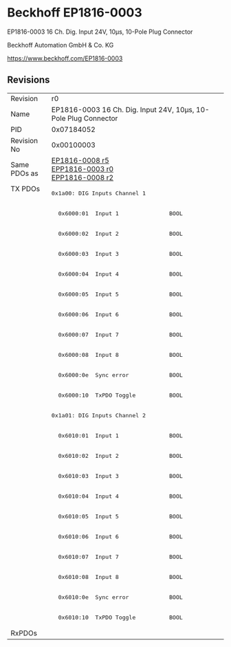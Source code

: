 # Beckhoff EP1816-0003

EP1816-0003 16 Ch. Dig. Input 24V, 10µs, 10-Pole Plug Connector

Beckhoff Automation GmbH & Co. KG

https://www.beckhoff.com/EP1816-0003

## Revisions
<table>
<tr>
<td>Revision</td>
<td>r0</td>
</tr>
<tr>
<td>Name</td>
<td>EP1816-0003 16 Ch. Dig. Input 24V, 10µs, 10-Pole Plug Connector</td>
</tr>
<tr>
<td>PID</td>
<td>0x07184052</td>
</tr>
<tr>
<td>Revision No</td>
<td>0x00100003</td>
</tr>
<tr>
<td>Same PDOs as</td>
<td><a href="EP1816-0008.md">EP1816-0008 r5</a><br/><a href="EPP1816-0003.md">EPP1816-0003 r0</a><br/><a href="EPP1816-0008.md">EPP1816-0008 r2</a></td>
</tr>
<tr>
<td rowspan=22 valign=top>TX PDOs</td>
<td><pre>0x1a00: DIG Inputs Channel 1</pre></td>
<td></td>
</tr>
<tr>
<td><pre>  0x6000:01  Input 1               BOOL</pre></td>
</tr>
<tr>
<td><pre>  0x6000:02  Input 2               BOOL</pre></td>
</tr>
<tr>
<td><pre>  0x6000:03  Input 3               BOOL</pre></td>
</tr>
<tr>
<td><pre>  0x6000:04  Input 4               BOOL</pre></td>
</tr>
<tr>
<td><pre>  0x6000:05  Input 5               BOOL</pre></td>
</tr>
<tr>
<td><pre>  0x6000:06  Input 6               BOOL</pre></td>
</tr>
<tr>
<td><pre>  0x6000:07  Input 7               BOOL</pre></td>
</tr>
<tr>
<td><pre>  0x6000:08  Input 8               BOOL</pre></td>
</tr>
<tr>
<td><pre>  0x6000:0e  Sync error            BOOL</pre></td>
</tr>
<tr>
<td><pre>  0x6000:10  TxPDO Toggle          BOOL</pre></td>
</tr>
<tr>
<td><pre>0x1a01: DIG Inputs Channel 2</pre></td>
</tr>
<tr>
<td><pre>  0x6010:01  Input 1               BOOL</pre></td>
</tr>
<tr>
<td><pre>  0x6010:02  Input 2               BOOL</pre></td>
</tr>
<tr>
<td><pre>  0x6010:03  Input 3               BOOL</pre></td>
</tr>
<tr>
<td><pre>  0x6010:04  Input 4               BOOL</pre></td>
</tr>
<tr>
<td><pre>  0x6010:05  Input 5               BOOL</pre></td>
</tr>
<tr>
<td><pre>  0x6010:06  Input 6               BOOL</pre></td>
</tr>
<tr>
<td><pre>  0x6010:07  Input 7               BOOL</pre></td>
</tr>
<tr>
<td><pre>  0x6010:08  Input 8               BOOL</pre></td>
</tr>
<tr>
<td><pre>  0x6010:0e  Sync error            BOOL</pre></td>
</tr>
<tr>
<td><pre>  0x6010:10  TxPDO Toggle          BOOL</pre></td>
</tr>
<tr>
<td>RxPDOs</td>
<td></td>
</tr>
</table>
